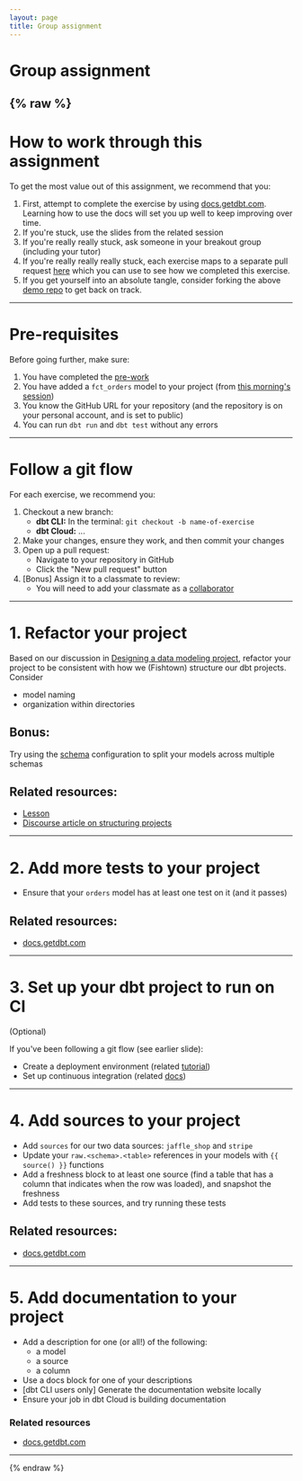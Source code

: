 ```yaml
---
layout: page
title: Group assignment
---
```



# Group assignment
{% raw %}
---

# How to work through this assignment

To get the most value out of this assignment, we recommend that you:
1. First, attempt to complete the exercise by using [docs.getdbt.com](https://docs.getdbt.com/). Learning how to use the docs will set you up well to keep improving over time.
2. If you're stuck, use the slides from the related session
3. If you're really really stuck, ask someone in your breakout group (including your tutor)
4. If you're really really really stuck, each exercise maps to a separate pull request [here](https://github.com/fishtown-analytics/dbt-learn-demo/pulls?q=is%3Apr+is%3Amerged+) which you can use to see how we completed this exercise.
5. If you get yourself into an absolute tangle, consider forking the above [demo repo](https://github.com/fishtown-analytics/dbt-learn-demo/) to get back on track.


---

# Pre-requisites

Before going further, make sure:
1. You have completed the [pre-work](https://docs.getdbt.com/learn/setting-up/)
2. You have added a `fct_orders` model to your project (from [this morning's session](dbt-fundamentals#working-session))
3. You know the GitHub URL for your repository (and the repository is on your personal account, and is set to public)
4. You can run `dbt run` and `dbt test` without any errors

---

# Follow a git flow
For each exercise, we recommend you:
1. Checkout a new branch:
    - **dbt CLI:** In the terminal: `git checkout -b name-of-exercise`
    - **dbt Cloud:**
    ...
2. Make your changes, ensure they work, and then commit your changes
3. Open up a pull request:
    - Navigate to your repository in GitHub
    - Click the "New pull request" button
4. [Bonus] Assign it to a classmate to review:
    - You will need to add your classmate as a [collaborator](https://help.github.jp/enterprise/2.11/user/articles/inviting-collaborators-to-a-personal-repository/)

---

# 1. Refactor your project

Based on our discussion in [Designing a data modeling project](modeling-project-design), refactor your project to be consistent with how we (Fishtown) structure our dbt projects. Consider
- model naming
- organization within directories

## Bonus:
Try using the [schema](https://docs.getdbt.com/docs/using-custom-schemas#section-what-is-a-custom-schema) configuration to split your models across multiple schemas

## Related resources:
- [Lesson](modeling-project-design)
- [Discourse article on structuring projects](https://discourse.getdbt.com/t/how-we-structure-our-dbt-projects/355)

---

# 2. Add more tests to your project

* Ensure that your `orders` model has at least one test on it (and it passes)

## Related resources:
- [docs.getdbt.com](https://docs.getdbt.com/docs/testing#section-schema-tests)

---

# 3. Set up your dbt project to run on CI
(Optional)

If you've been following a git flow (see earlier slide):
* Create a deployment environment (related [tutorial](https://docs.getdbt.com/tutorial/deploy-your-project/))
* Set up continuous integration (related [docs](https://docs.getdbt.com/tutorial/deploy-your-project/))

---

# 4. Add sources to your project

* Add `sources` for our two data sources: `jaffle_shop` and `stripe`
* Update your `raw.<schema>.<table>` references in your models with `{{ source() }}` functions
* Add a freshness block to at least one source (find a table that has a column that indicates when the row was loaded), and snapshot the freshness
* Add tests to these sources, and try running these tests

## Related resources:
* [docs.getdbt.com](https://docs.getdbt.com/docs/using-sources)

---

# 5. Add documentation to your project
* Add a description for one (or all!) of the following:
    * a model
    * a source
    * a column
* Use a docs block for one of your descriptions
* [dbt CLI users only] Generate the documentation website locally
* Ensure your job in dbt Cloud is building documentation

### Related resources
* [docs.getdbt.com](https://docs.getdbt.com/docs/documentation)

---

{% endraw %}
